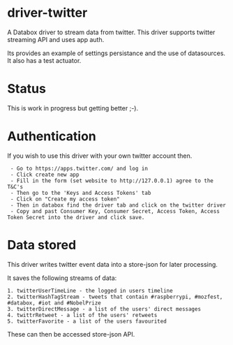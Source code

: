 # driver-twitter

A Databox driver to stream data from twitter. This driver supports twitter streaming API and uses app auth. 

Its provides an example of settings persistance and the use of datasources. It also has a test actuator. 


# Status

This is work in progress but getting better ;-).

# Authentication

If you wish to use this driver with your own twitter account then. 

     - Go to https://apps.twitter.com/ and log in 
     - Click create new app
     - Fill in the form (set website to http://127.0.0.1) agree to the T&C's 
     - Then go to the 'Keys and Access Tokens' tab
     - Click on "Create my access token"
     - Then in databox find the driver tab and click on the twitter driver
     - Copy and past Consumer Key, Consumer Secret, Access Token, Access Token Secret into the driver and click save. 

# Data stored
This driver writes twitter event data into a store-json for later processing.

It saves the following streams of data:

    1. twitterUserTimeLine - the logged in users timeline
    2. twitterHashTagStream - tweets that contain #raspberrypi, #mozfest, #databox, #iot and #NobelPrize
    3. twitterDirectMessage - a list of the users' direct messages 
    4. twittrRetweet - a list of the users' retweets 
    5. twitterFavorite - a list of the users favourited

These can then be accessed store-json API.
